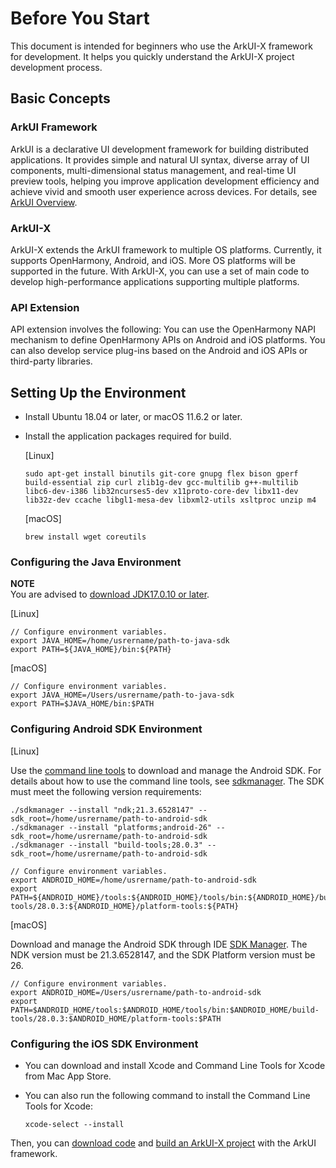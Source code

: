 # Before You Start

This document is intended for beginners who use the ArkUI-X framework for development. It helps you quickly understand the ArkUI-X project development process.


## Basic Concepts

### ArkUI Framework

ArkUI is a declarative UI development framework for building distributed applications. It provides simple and natural UI syntax, diverse array of UI components, multi-dimensional status management, and real-time UI preview tools, helping you improve application development efficiency and achieve vivid and smooth user experience across devices. For details, see [ArkUI Overview](https://gitcode.com/openharmony/docs/blob/master/en/application-dev/ui/arkui-overview.md).

### ArkUI-X

ArkUI-X extends the ArkUI framework to multiple OS platforms. Currently, it supports OpenHarmony, Android, and iOS. More OS platforms will be supported in the future. With ArkUI-X, you can use a set of main code to develop high-performance applications supporting multiple platforms.

### API Extension

API extension involves the following: You can use the OpenHarmony NAPI mechanism to define OpenHarmony APIs on Android and iOS platforms. You can also develop service plug-ins based on the Android and iOS APIs or third-party libraries.

## Setting Up the Environment

- Install Ubuntu 18.04 or later, or macOS 11.6.2 or later.

- Install the application packages required for build.

  [Linux]

  ```shell
  sudo apt-get install binutils git-core gnupg flex bison gperf build-essential zip curl zlib1g-dev gcc-multilib g++-multilib libc6-dev-i386 lib32ncurses5-dev x11proto-core-dev libx11-dev lib32z-dev ccache libgl1-mesa-dev libxml2-utils xsltproc unzip m4
  ```

  [macOS]

  ```shell
  brew install wget coreutils
  ```

### Configuring the Java Environment
**NOTE**<br>You are advised to [download JDK17.0.10 or later](https://repo.huaweicloud.com/openjdk/).

  [Linux]

  ```shell
  // Configure environment variables.
  export JAVA_HOME=/home/usrername/path-to-java-sdk
  export PATH=${JAVA_HOME}/bin:${PATH}
  ```

  [macOS]

  ```shell
  // Configure environment variables.
  export JAVA_HOME=/Users/usrername/path-to-java-sdk
  export PATH=$JAVA_HOME/bin:$PATH
  ```

### Configuring Android SDK Environment

  [Linux]

  Use the [command line tools](https://developer.android.google.cn/studio#command-line-tools-only) to download and manage the Android SDK. For details about how to use the command line tools, see [sdkmanager](https://developer.android.google.cn/tools/sdkmanager?hl=en). The SDK must meet the following version requirements:

  ```shell
  ./sdkmanager --install "ndk;21.3.6528147" --sdk_root=/home/usrername/path-to-android-sdk
  ./sdkmanager --install "platforms;android-26" --sdk_root=/home/usrername/path-to-android-sdk
  ./sdkmanager --install "build-tools;28.0.3" --sdk_root=/home/usrername/path-to-android-sdk
  ```

  ```shell
  // Configure environment variables.
  export ANDROID_HOME=/home/usrername/path-to-android-sdk
  export PATH=${ANDROID_HOME}/tools:${ANDROID_HOME}/tools/bin:${ANDROID_HOME}/build-tools/28.0.3:${ANDROID_HOME}/platform-tools:${PATH}
  ```

  [macOS]

  Download and manage the Android SDK through IDE [SDK Manager](https://developer.android.google.cn/studio/intro/update#sdk-manager). The NDK version must be 21.3.6528147, and the SDK Platform version must be 26.

  ```shell
  // Configure environment variables.
  export ANDROID_HOME=/Users/usrername/path-to-android-sdk
  export PATH=$ANDROID_HOME/tools:$ANDROID_HOME/tools/bin:$ANDROID_HOME/build-tools/28.0.3:$ANDROID_HOME/platform-tools:$PATH
  ```

### Configuring the iOS SDK Environment

  - You can download and install Xcode and Command Line Tools for Xcode from Mac App Store.
  - You can also run the following command to install the Command Line Tools for Xcode:

    ```shell
    xcode-select --install
    ```

Then, you can [download code](./start-with-download.md) and [build an ArkUI-X project](./start-with-build.md) with the ArkUI framework.
